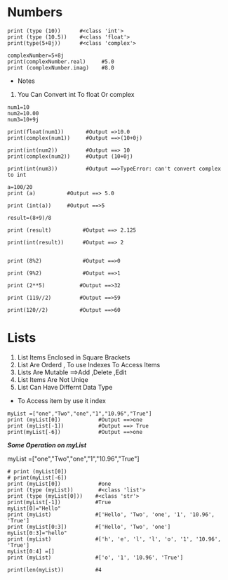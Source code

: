 # Numbers
```
print (type (10))      #<class 'int'>
print (type (10.5))    #<class 'float'>
print(type(5+8j))      #<class 'complex'>

complexNumber=5+8j
print(complexNumber.real)     #5.0
print (complexNumber.imag)    #8.0

```

- Notes
1. You Can Convert int To float Or complex

```
num1=10
num2=10.00
num3=10+9j

print(float(num1))       #Output =>10.0
print(complex(num1))     #Output ==>(10+0j)

print(int(num2))         #Output ==> 10
print(complex(num2))     #Output (10+0j)

print(int(num3))         #Output ==>TypeError: can't convert complex to int
```

```
a=100/20
print (a)          #Output ==> 5.0

print (int(a))     #Output ==>5

result=(8+9)/8

print (result)          #Output ==> 2.125

print(int(result))      #Output ==> 2


print (8%2)             #Output ==>0

print (9%2)             #Output ==>1

print (2**5)           #Output ==>32

print (119//2)         #Output ==>59

print(120//2)          #Output ==>60
```

# Lists

1. List Items Enclosed in Square Brackets
2. List Are Orderd , To use Indexes To Access Items 
3. Lists Are Mutable ==>Add ,Delete ,Edit 
4. List Items Are Not Uniqe 
5. List Can Have Differnt Data Type 


- To Access item by use it index

```
myList =["one","Two","one","1","10.96","True"]
print (myList[0])            #Output ==>one 
print (myList[-1])           #Output ==> True 
print(myList[-6])            #Output ==>one 
```

***Some Operation on myList***

myList =["one","Two","one","1","10.96","True"]
```
# print (myList[0])
# print(myList[-6])
print (myList[0])            #one 
print (type (myList))        #<class 'list'>
print (type (myList[0]))    #<class 'str'>
print(myList[-1])           #True 
myList[0]="Hello"
print (myList)              #['Hello', 'Two', 'one', '1', '10.96', 'True']
print (myList[0:3])         #['Hello', 'Two', 'one']
myList[0:3]="hello"
print (myList)              #['h', 'e', 'l', 'l', 'o', '1', '10.96', 'True']
myList[0:4] =[]             
print (myList)              #['o', '1', '10.96', 'True']

print(len(myList))          #4
```
